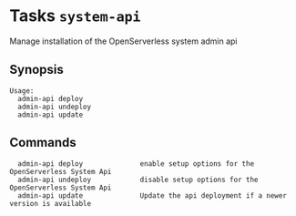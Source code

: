 <!---
Licensed to the Apache Software Foundation (ASF) under one
or more contributor license agreements.  See the NOTICE file
distributed with this work for additional information
regarding copyright ownership.  The ASF licenses this file
to you under the Apache License, Version 2.0 (the
"License"); you may not use this file except in compliance
with the License.  You may obtain a copy of the License at

  http://www.apache.org/licenses/LICENSE-2.0

Unless required by applicable law or agreed to in writing,
software distributed under the License is distributed on an
"AS IS" BASIS, WITHOUT WARRANTIES OR CONDITIONS OF ANY
KIND, either express or implied.  See the License for the
specific language governing permissions and limitations
under the License.
-->
# Tasks `system-api`

Manage installation of the OpenServerless system admin api

## Synopsis

```text
Usage:
  admin-api deploy
  admin-api undeploy  
  admin-api update  
```

## Commands

```
  admin-api deploy              enable setup options for the OpenServerless System Api
  admin-api undeploy            disable setup options for the OpenServerless System Api
  admin-api update              Update the api deployment if a newer version is available
```